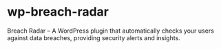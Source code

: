 # wp-breach-radar
Breach Radar – A WordPress plugin that automatically checks your users against data breaches, providing security alerts and insights.
